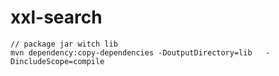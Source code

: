 # xxl-search

```
// package jar witch lib
mvn dependency:copy-dependencies -DoutputDirectory=lib   -DincludeScope=compile
```
